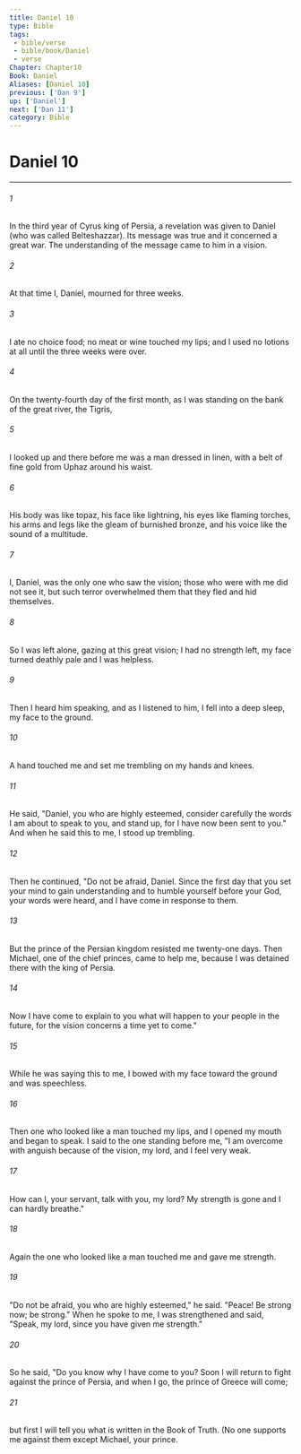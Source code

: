 ```yaml
---
title: Daniel 10
type: Bible
tags:
 - bible/verse
 - bible/book/Daniel
 - verse
Chapter: Chapter10
Book: Daniel
Aliases: [Daniel 10]
previous: ['Dan 9']
up: ['Daniel']
next: ['Dan 11']
category: Bible
---
```

# Daniel 10

***


###### 1 
In the third year of Cyrus king of Persia, a revelation was given to Daniel (who was called Belteshazzar). Its message was true and it concerned a great war. The understanding of the message came to him in a vision. 

###### 2 
At that time I, Daniel, mourned for three weeks. 

###### 3 
I ate no choice food; no meat or wine touched my lips; and I used no lotions at all until the three weeks were over. 

###### 4 
On the twenty-fourth day of the first month, as I was standing on the bank of the great river, the Tigris, 

###### 5 
I looked up and there before me was a man dressed in linen, with a belt of fine gold from Uphaz around his waist. 

###### 6 
His body was like topaz, his face like lightning, his eyes like flaming torches, his arms and legs like the gleam of burnished bronze, and his voice like the sound of a multitude. 

###### 7 
I, Daniel, was the only one who saw the vision; those who were with me did not see it, but such terror overwhelmed them that they fled and hid themselves. 

###### 8 
So I was left alone, gazing at this great vision; I had no strength left, my face turned deathly pale and I was helpless. 

###### 9 
Then I heard him speaking, and as I listened to him, I fell into a deep sleep, my face to the ground. 

###### 10 
A hand touched me and set me trembling on my hands and knees. 

###### 11 
He said, "Daniel, you who are highly esteemed, consider carefully the words I am about to speak to you, and stand up, for I have now been sent to you." And when he said this to me, I stood up trembling. 

###### 12 
Then he continued, "Do not be afraid, Daniel. Since the first day that you set your mind to gain understanding and to humble yourself before your God, your words were heard, and I have come in response to them. 

###### 13 
But the prince of the Persian kingdom resisted me twenty-one days. Then Michael, one of the chief princes, came to help me, because I was detained there with the king of Persia. 

###### 14 
Now I have come to explain to you what will happen to your people in the future, for the vision concerns a time yet to come." 

###### 15 
While he was saying this to me, I bowed with my face toward the ground and was speechless. 

###### 16 
Then one who looked like a man touched my lips, and I opened my mouth and began to speak. I said to the one standing before me, "I am overcome with anguish because of the vision, my lord, and I feel very weak. 

###### 17 
How can I, your servant, talk with you, my lord? My strength is gone and I can hardly breathe." 

###### 18 
Again the one who looked like a man touched me and gave me strength. 

###### 19 
"Do not be afraid, you who are highly esteemed," he said. "Peace! Be strong now; be strong." When he spoke to me, I was strengthened and said, "Speak, my lord, since you have given me strength." 

###### 20 
So he said, "Do you know why I have come to you? Soon I will return to fight against the prince of Persia, and when I go, the prince of Greece will come; 

###### 21 
but first I will tell you what is written in the Book of Truth. (No one supports me against them except Michael, your prince. 
